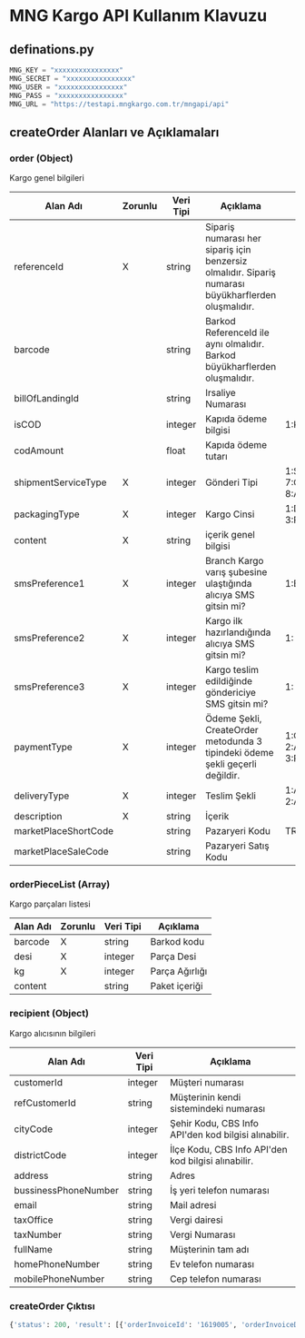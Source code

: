 # MNG Kargo API Kullanım Klavuzu

## definations.py

```python
MNG_KEY = "xxxxxxxxxxxxxxxx"
MNG_SECRET = "xxxxxxxxxxxxxxxx"
MNG_USER = "xxxxxxxxxxxxxxxx"
MNG_PASS = "xxxxxxxxxxxxxxxx"
MNG_URL = "https://testapi.mngkargo.com.tr/mngapi/api"
```

## createOrder Alanları ve Açıklamaları

### order (Object)

Kargo genel bilgileri

| Alan Adı             | Zorunlu | Veri Tipi | Açıklama                                                                                             | Dğerler                                                  |
| -------------------- | ------- | --------- | ---------------------------------------------------------------------------------------------------- | -------------------------------------------------------- |
| referenceId          | X       | string    | Sipariş numarası her sipariş için benzersiz olmalıdır. Sipariş numarası büyükharflerden oluşmalıdır. |                                                          |
| barcode              |         | string    | Barkod ReferenceId ile aynı olmalıdır. Barkod büyükharflerden oluşmalıdır.                           |                                                          |
| billOfLandingId      |         | string    | Irsaliye Numarası                                                                                    |                                                          |
| isCOD                |         | integer   | Kapıda ödeme bilgisi                                                                                 | 1:Kapıda Ödeme                                           |
| codAmount            |         | float     | Kapıda ödeme tutarı                                                                                  |                                                          |
| shipmentServiceType  | X       | integer   | Gönderi Tipi                                                                                         | 1:STANDART_TESLİMAT, 7:GUNİCİ_TESLİMAT, 8:AKŞAM_TESLİMAT |
| packagingType        | X       | integer   | Kargo Cinsi                                                                                          | 1:DOSYA, 2:Mİ, 3:PAKET, 4:KOLİ                           |
| content              | X       | string    | içerik genel bilgisi                                                                                 |                                                          |
| smsPreference1       | X       | integer   | Branch Kargo varış şubesine ulaştığında alıcıya SMS gitsin mi?                                       | 1:Evet, 0:Hayır                                          |
| smsPreference2       | X       | integer   | Kargo ilk hazırlandığında alıcıya SMS gitsin mi?                                                     | 1: Evet, 0: Hayır                                        |
| smsPreference3       | X       | integer   | Kargo teslim edildiğinde göndericiye SMS gitsin mi?                                                  | 1: Evet, 0: Hayır                                        |
| paymentType          | X       | integer   | Ödeme Şekli, CreateOrder metodunda 3 tipindeki ödeme şekli geçerli değildir.                         | 1:GONDERICI_ODER, 2:ALICI_ODER, 3:PLATFORM_ODER          |
| deliveryType         | X       | integer   | Teslim Şekli                                                                                         | 1:ADRESE_TESLIM, 2:ALICISI_HABERLİ                       |
| description          | X       | string    | İçerik                                                                                               |                                                          |
| marketPlaceShortCode |         | string    | Pazaryeri Kodu                                                                                       | TRND, N11, GG, VIVE                                      |
| marketPlaceSaleCode  |         | string    | Pazaryeri Satış Kodu                                                                                 |                                                          |

### orderPieceList (Array)

Kargo parçaları listesi

| Alan Adı | Zorunlu | Veri Tipi | Açıklama       |
| -------- | ------- | --------- | -------------- |
| barcode  | X       | string    | Barkod kodu    |
| desi     | X       | integer   | Parça Desi     |
| kg       | X       | integer   | Parça Ağırlığı |
| content  |         | string    | Paket içeriği  |

### recipient (Object)

Kargo alıcısının bilgileri

| Alan Adı             | Veri Tipi | Açıklama                                             |
| -------------------- | --------- | ---------------------------------------------------- |
| customerId           | integer   | Müşteri numarası                                     |
| refCustomerId        | string    | Müşterinin kendi sistemindeki numarası               |
| cityCode             | integer   | Şehir Kodu, CBS Info API'den kod bilgisi alınabilir. |
| districtCode         | integer   | İlçe Kodu, CBS Info API'den kod bilgisi alınabilir.  |
| address              | string    | Adres                                                |
| bussinessPhoneNumber | string    | İş yeri telefon numarası                             |
| email                | string    | Mail adresi                                          |
| taxOffice            | string    | Vergi dairesi                                        |
| taxNumber            | string    | Vergi Numarası                                       |
| fullName             | string    | Müşterinin tam adı                                   |
| homePhoneNumber      | string    | Ev telefon numarası                                  |
| mobilePhoneNumber    | string    | Cep telefon numarası                                 |

### createOrder Çıktısı

```python
{'status': 200, 'result': [{'orderInvoiceId': '1619005', 'orderInvoiceDetailId': '1619518', 'shipperBranchCode': '03401700', 'referenceId': 'SIPARIS22234567'}]}
```
